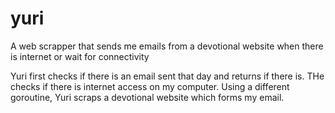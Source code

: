 # yuri
A web scrapper that sends me emails from a devotional website when there is internet or wait for connectivity

Yuri first checks if there is an email sent that day and returns if there is.
THe checks if there is internet access on my computer.
Using a different goroutine, Yuri scraps a devotional website which forms my email. 
